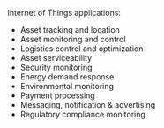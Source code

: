 Internet of Things applications:
 * Asset tracking and location
 * Asset monitoring and control
 * Logistics control and optimization
 * Asset serviceability
 * Security monitoring
 * Energy demand response
 * Environmental monitoring
 * Payment processing
 * Messaging, notification & advertising
 * Regulatory compliance monitoring
